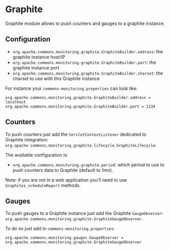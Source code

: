 <!---
Licensed to the Apache Software Foundation (ASF) under one
or more contributor license agreements.  See the NOTICE file
distributed with this work for additional information
regarding copyright ownership.  The ASF licenses this file
to you under the Apache License, Version 2.0 (the
"License"); you may not use this file except in compliance
with the License.  You may obtain a copy of the License at

  http://www.apache.org/licenses/LICENSE-2.0

Unless required by applicable law or agreed to in writing,
software distributed under the License is distributed on an
"AS IS" BASIS, WITHOUT WARRANTIES OR CONDITIONS OF ANY
KIND, either express or implied.  See the License for the
specific language governing permissions and limitations
under the License.
-->
# Graphite

Graphite module allows to push counters and gauges to a graphite instance.

## Configuration

* `org.apache.commons.monitoring.graphite.GraphiteBuilder.address`: the graphite instance host/IP
* `org.apache.commons.monitoring.graphite.GraphiteBuilder.port`: the graphite instance port
* `org.apache.commons.monitoring.graphite.GraphiteBuilder.charset`: the charset to use with this Graphite instance

For instance your `commons-monitoring.properties` can look like:

```
org.apache.commons.monitoring.graphite.GraphiteBuilder.address = localhost
org.apache.commons.monitoring.graphite.GraphiteBuilder.port = 1234
```

## Counters

To push counters just add the `ServletContextListener` dedicated
to Graphite integration: `org.apache.commons.monitoring.graphite.lifecycle.GraphiteLifecycle`.

The available configuration is:

* `org.apache.commons.monitoring.graphite.period`: which period to use to push counters data to Graphite (default to 1mn).

Note: if you are not in a web application you'll need to use `Graphites.scheduleReport` methods.

## Gauges

To push gauges to a Graphite instance just add the Graphite `GaugeObserver`: `org.apache.commons.monitoring.graphite.GraphiteGaugeObserver`.

To do so just add in `commons-monitoring.properties`:

```
org.apache.commons.monitoring.gauges.GaugeObserver = org.apache.commons.monitoring.graphite.GraphiteGaugeObserver
```
